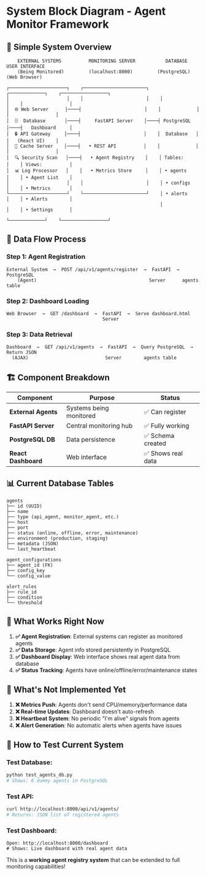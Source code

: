 # System Block Diagram - Agent Monitor Framework

## 📐 Simple System Overview

```
    EXTERNAL SYSTEMS          MONITORING SERVER           DATABASE            USER INTERFACE
    (Being Monitored)         (localhost:8000)         (PostgreSQL)           (Web Browser)

┌─────────────────────┐    ┌───────────────────────┐    ┌─────────────┐    ┌─────────────────┐
│                     │    │                       │    │             │    │                 │
│  🌐 Web Server      │────┤                       │    │             │    │                 │
│  🗄️  Database       │────┤     FastAPI Server    │────┤ PostgreSQL  │────┤   Dashboard     │
│  🔒 API Gateway     │────┤                       │    │  Database   │    │   (React UI)    │
│  💾 Cache Server    │────┤   • REST API          │    │             │    │                 │
│  🔍 Security Scan   │────┤   • Agent Registry    │    │ Tables:     │    │ Views:          │
│  📊 Log Processor   │    │   • Metrics Store     │    │ • agents    │    │ • Agent List    │
│                     │    │                       │    │ • configs   │    │ • Metrics       │
└─────────────────────┘    └───────────────────────┘    │ • alerts    │    │ • Alerts        │
                                                        │             │    │ • Settings      │
                                                        └─────────────┘    └─────────────────┘
```

## 🔄 Data Flow Process

### Step 1: Agent Registration
```
External System  →  POST /api/v1/agents/register  →  FastAPI  →  PostgreSQL
    (Agent)                                         Server      agents table
```

### Step 2: Dashboard Loading  
```
Web Browser  →  GET /dashboard  →  FastAPI  →  Serve dashboard.html
                                   Server
```

### Step 3: Data Retrieval
```
Dashboard  →  GET /api/v1/agents  →  FastAPI  →  Query PostgreSQL  →  Return JSON
  (AJAX)                            Server        agents table
```

## 🏗️ Component Breakdown

| Component | Purpose | Status |
|-----------|---------|--------|
| **External Agents** | Systems being monitored | ✅ Can register |
| **FastAPI Server** | Central monitoring hub | ✅ Fully working |
| **PostgreSQL DB** | Data persistence | ✅ Schema created |
| **React Dashboard** | Web interface | ✅ Shows real data |

## 📊 Current Database Tables

```
agents
├── id (UUID)
├── name  
├── type (api_agent, monitor_agent, etc.)
├── host
├── port
├── status (online, offline, error, maintenance)
├── environment (production, staging)
├── metadata (JSON)
└── last_heartbeat

agent_configurations
├── agent_id (FK)
├── config_key
└── config_value

alert_rules  
├── rule_id
├── condition
└── threshold
```

## 🎯 What Works Right Now

1. **✅ Agent Registration**: External systems can register as monitored agents
2. **✅ Data Storage**: Agent info stored persistently in PostgreSQL  
3. **✅ Dashboard Display**: Web interface shows real agent data from database
4. **✅ Status Tracking**: Agents have online/offline/error/maintenance states

## 🚧 What's Not Implemented Yet

1. **❌ Metrics Push**: Agents don't send CPU/memory/performance data
2. **❌ Real-time Updates**: Dashboard doesn't auto-refresh
3. **❌ Heartbeat System**: No periodic "I'm alive" signals from agents
4. **❌ Alert Generation**: No automatic alerts when agents have issues

## 🧪 How to Test Current System

### Test Database:
```bash
python test_agents_db.py
# Shows: 6 dummy agents in PostgreSQL
```

### Test API:
```bash
curl http://localhost:8000/api/v1/agents/
# Returns: JSON list of registered agents
```

### Test Dashboard:
```
Open: http://localhost:8000/dashboard
# Shows: Live dashboard with real agent data
```

This is a **working agent registry system** that can be extended to full monitoring capabilities!